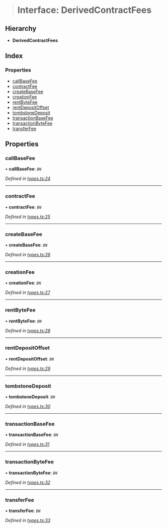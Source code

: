 > # Interface: DerivedContractFees

## Hierarchy

* **DerivedContractFees**

## Index

### Properties

* [callBaseFee](_types_.derivedcontractfees.md#callbasefee)
* [contractFee](_types_.derivedcontractfees.md#contractfee)
* [createBaseFee](_types_.derivedcontractfees.md#createbasefee)
* [creationFee](_types_.derivedcontractfees.md#creationfee)
* [rentByteFee](_types_.derivedcontractfees.md#rentbytefee)
* [rentDepositOffset](_types_.derivedcontractfees.md#rentdepositoffset)
* [tombstoneDeposit](_types_.derivedcontractfees.md#tombstonedeposit)
* [transactionBaseFee](_types_.derivedcontractfees.md#transactionbasefee)
* [transactionByteFee](_types_.derivedcontractfees.md#transactionbytefee)
* [transferFee](_types_.derivedcontractfees.md#transferfee)

## Properties

###  callBaseFee

• **callBaseFee**: *`BN`*

*Defined in [types.ts:24](https://github.com/polkadot-js/api/blob/ebc2fbe/packages/api-derive/src/types.ts#L24)*

___

###  contractFee

• **contractFee**: *`BN`*

*Defined in [types.ts:25](https://github.com/polkadot-js/api/blob/ebc2fbe/packages/api-derive/src/types.ts#L25)*

___

###  createBaseFee

• **createBaseFee**: *`BN`*

*Defined in [types.ts:26](https://github.com/polkadot-js/api/blob/ebc2fbe/packages/api-derive/src/types.ts#L26)*

___

###  creationFee

• **creationFee**: *`BN`*

*Defined in [types.ts:27](https://github.com/polkadot-js/api/blob/ebc2fbe/packages/api-derive/src/types.ts#L27)*

___

###  rentByteFee

• **rentByteFee**: *`BN`*

*Defined in [types.ts:28](https://github.com/polkadot-js/api/blob/ebc2fbe/packages/api-derive/src/types.ts#L28)*

___

###  rentDepositOffset

• **rentDepositOffset**: *`BN`*

*Defined in [types.ts:29](https://github.com/polkadot-js/api/blob/ebc2fbe/packages/api-derive/src/types.ts#L29)*

___

###  tombstoneDeposit

• **tombstoneDeposit**: *`BN`*

*Defined in [types.ts:30](https://github.com/polkadot-js/api/blob/ebc2fbe/packages/api-derive/src/types.ts#L30)*

___

###  transactionBaseFee

• **transactionBaseFee**: *`BN`*

*Defined in [types.ts:31](https://github.com/polkadot-js/api/blob/ebc2fbe/packages/api-derive/src/types.ts#L31)*

___

###  transactionByteFee

• **transactionByteFee**: *`BN`*

*Defined in [types.ts:32](https://github.com/polkadot-js/api/blob/ebc2fbe/packages/api-derive/src/types.ts#L32)*

___

###  transferFee

• **transferFee**: *`BN`*

*Defined in [types.ts:33](https://github.com/polkadot-js/api/blob/ebc2fbe/packages/api-derive/src/types.ts#L33)*